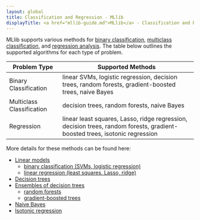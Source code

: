 ```yaml
---
layout: global
title: Classification and Regression - MLlib
displayTitle: <a href="mllib-guide.md">MLlib</a> - Classification and Regression
---
```


MLlib supports various methods for 
[binary classification](http://en.wikipedia.org/wiki/Binary_classification),
[multiclass
classification](http://en.wikipedia.org/wiki/Multiclass_classification), and
[regression analysis](http://en.wikipedia.org/wiki/Regression_analysis). The table below outlines
the supported algorithms for each type of problem.

<table class="table">
  <thead>
    <tr><th>Problem Type</th><th>Supported Methods</th></tr>
  </thead>
  <tbody>
    <tr>
      <td>Binary Classification</td><td>linear SVMs, logistic regression, decision trees, random forests, gradient-boosted trees, naive Bayes</td>
    </tr>
    <tr>
      <td>Multiclass Classification</td><td>decision trees, random forests, naive Bayes</td>
    </tr>
    <tr>
      <td>Regression</td><td>linear least squares, Lasso, ridge regression, decision trees, random forests, gradient-boosted trees, isotonic regression</td>
    </tr>
  </tbody>
</table>

More details for these methods can be found here:

* [Linear models](mllib-linear-methods.md)
  * [binary classification (SVMs, logistic regression)](mllib-linear-methods.md#binary-classification)
  * [linear regression (least squares, Lasso, ridge)](mllib-linear-methods.md#linear-least-squares-lasso-and-ridge-regression)
* [Decision trees](mllib-decision-tree.md)
* [Ensembles of decision trees](mllib-ensembles.md)
  * [random forests](mllib-ensembles.md#random-forests)
  * [gradient-boosted trees](mllib-ensembles.md#gradient-boosted-trees-gbts)
* [Naive Bayes](mllib-naive-bayes.md)
* [Isotonic regression](mllib-isotonic-regression.md)
